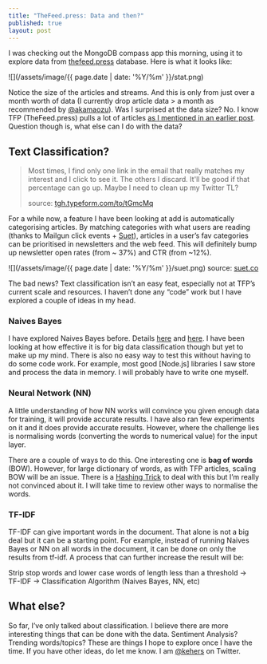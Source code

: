 ```yaml
---
title: "TheFeed.press: Data and then?"
published: true
layout: post
---
```


I was checking out the MongoDB compass app this morning, using it to explore data from [thefeed.press](https://thefeed.press/) database.  Here is what it looks like:

![](/assets/image/{{ page.date | date: '%Y/%m' }}/stat.png)

Notice the size of the articles and streams. And this is only from just over a month worth of data (I currently drop article data > a month as recommended by [@akamaozu](http://disq.us/p/1j9pwar)). Was I surprised at the data size? No. I know TFP (TheFeed.press) pulls a lot of articles [as I mentioned in an earlier post](http://obem.be/2017/05/30/musings-thefeed-press.html). Question though is, what else can I do with the data?

## Text Classification?
> Most times, I find only one link in the email that really matches my interest and I click to see it. The others I discard. It'll be good if that percentage can go up. Maybe I need to clean up my Twitter TL?
>
> source: [tgh.typeform.com/to/tGmcMq](https://tgh.typeform.com/to/tGmcMq)

For a while now, a feature I have been looking at add is  automatically categorising articles. By matching categories with what users are reading (thanks to Mailgun click events + [Suet](https://suet.co/)), articles in a user’s fav categories can be prioritised in newsletters and the web feed. This will definitely bump up newsletter open rates (from ~ 37%) and CTR (from ~12%).

![](/assets/image/{{ page.date | date: '%Y/%m' }}/suet.png)
source: [suet.co](https://suet.co/)

The bad news? Text classification isn’t an easy feat, especially not at TFP’s current scale and resources. I haven’t done any “code” work but I have explored a couple of ideas in my head.

### Naives Bayes

I have explored Naives Bayes before. Details [here](http://obem.be/2014/09/07/building-an-sms-spam-filter.html) and [here](http://obem.be/2014/09/24/building-an-sms-spam-filter-ii.html). I have been looking at how effective it is for big data classification though but yet to make up my mind. There is also no easy way to test this without having to do some code work. For example, most good [Node.js] libraries I saw store and process the data in memory. I will probably have to write one myself.

### Neural Network (NN)

A little understanding of how NN works will convince you given enough data for training, it will provide accurate results. I have also ran few experiments on it and it does provide accurate results. However, where the challenge lies is normalising words (converting the words to numerical value) for the input layer.

There are a couple of ways to do this. One interesting one is **bag of words** (BOW). However, for large dictionary of words, as with TFP articles, scaling BOW will be an issue. There is a [Hashing Trick](https://en.wikipedia.org/wiki/Feature_hashing) to deal with this but I’m really not convinced about it. I will take time to review other ways to normalise the words.

### TF-IDF

TF-IDF can give important words in the document. That alone is not a big deal but it can be a starting point. For example, instead of running Naives Bayes or NN on all words in the document, it can be done on only the results from tf-idf. A process that can further increase the result will be:

Strip stop words and lower case words of length less than a threshold  -> TF-IDF -> Classification Algorithm (Naives Bayes, NN, etc)

## What else?
So far, I’ve only talked about classification. I believe there are more interesting things that can be done with the data. Sentiment Analysis? Trending words/topics? These are things I hope to explore once I have the time. If you have other ideas, do let me know. I am [@kehers](https://twitter.com/kehers) on Twitter.
